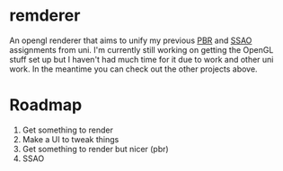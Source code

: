# remderer
An opengl renderer that aims to unify my previous [PBR](https://github.com/stereoknife/PBR) and [SSAO](https://github.com/stereoknife/SSAO) assignments from uni. I'm currently still working on getting the OpenGL stuff set up but I haven't had much time for it due to work and other uni work. In the meantime you can check out the other projects above.

# Roadmap
1. Get something to render
2. Make a UI to tweak things
3. Get something to render but nicer (pbr)
4. SSAO

